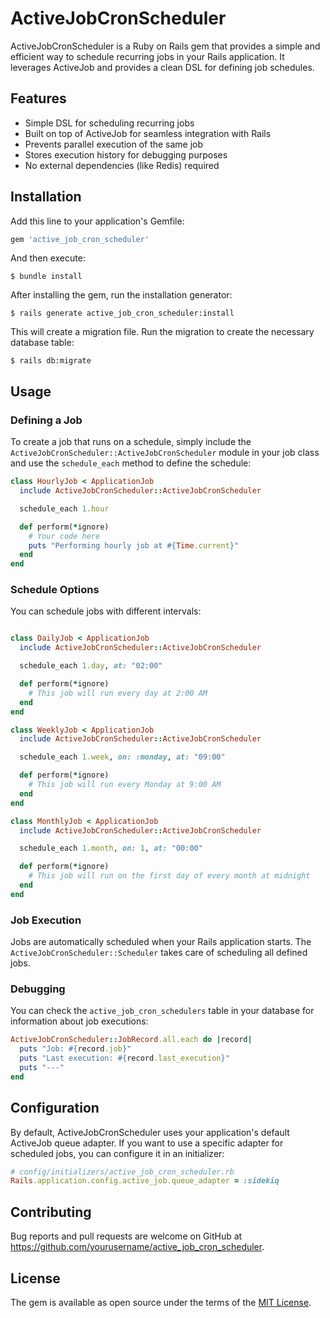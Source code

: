 # ActiveJobCronScheduler

ActiveJobCronScheduler is a Ruby on Rails gem that provides a simple and efficient way to schedule recurring jobs in your Rails application. It leverages ActiveJob and provides a clean DSL for defining job schedules.

## Features

- Simple DSL for scheduling recurring jobs
- Built on top of ActiveJob for seamless integration with Rails
- Prevents parallel execution of the same job
- Stores execution history for debugging purposes
- No external dependencies (like Redis) required

## Installation

Add this line to your application's Gemfile:

```ruby
gem 'active_job_cron_scheduler'
```

And then execute:

```
$ bundle install
```

After installing the gem, run the installation generator:

```
$ rails generate active_job_cron_scheduler:install
```

This will create a migration file. Run the migration to create the necessary database table:

```
$ rails db:migrate
```

## Usage

### Defining a Job

To create a job that runs on a schedule, simply include the `ActiveJobCronScheduler::ActiveJobCronScheduler` module in your job class and use the `schedule_each` method to define the schedule:

```ruby
class HourlyJob < ApplicationJob
  include ActiveJobCronScheduler::ActiveJobCronScheduler

  schedule_each 1.hour

  def perform(*ignore)
    # Your code here
    puts "Performing hourly job at #{Time.current}"
  end
end
```

### Schedule Options

You can schedule jobs with different intervals:

```ruby

class DailyJob < ApplicationJob
  include ActiveJobCronScheduler::ActiveJobCronScheduler

  schedule_each 1.day, at: "02:00"

  def perform(*ignore)
    # This job will run every day at 2:00 AM
  end
end

class WeeklyJob < ApplicationJob
  include ActiveJobCronScheduler::ActiveJobCronScheduler

  schedule_each 1.week, on: :monday, at: "09:00"

  def perform(*ignore)
    # This job will run every Monday at 9:00 AM
  end
end

class MonthlyJob < ApplicationJob
  include ActiveJobCronScheduler::ActiveJobCronScheduler

  schedule_each 1.month, on: 1, at: "00:00"

  def perform(*ignore)
    # This job will run on the first day of every month at midnight
  end
end
```

### Job Execution

Jobs are automatically scheduled when your Rails application starts. The `ActiveJobCronScheduler::Scheduler` takes care of scheduling all defined jobs.

### Debugging

You can check the `active_job_cron_schedulers` table in your database for information about job executions:

```ruby
ActiveJobCronScheduler::JobRecord.all.each do |record|
  puts "Job: #{record.job}"
  puts "Last execution: #{record.last_execution}"
  puts "---"
end
```

## Configuration

By default, ActiveJobCronScheduler uses your application's default ActiveJob queue adapter. If you want to use a specific adapter for scheduled jobs, you can configure it in an initializer:

```ruby
# config/initializers/active_job_cron_scheduler.rb
Rails.application.config.active_job.queue_adapter = :sidekiq
```

## Contributing

Bug reports and pull requests are welcome on GitHub at https://github.com/yourusername/active_job_cron_scheduler.

## License

The gem is available as open source under the terms of the [MIT License](https://opensource.org/licenses/MIT).